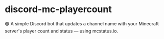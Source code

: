 # discord-mc-playercount
🟢 A simple Discord bot that updates a channel name with your Minecraft server's player count and status — using mcstatus.io.
